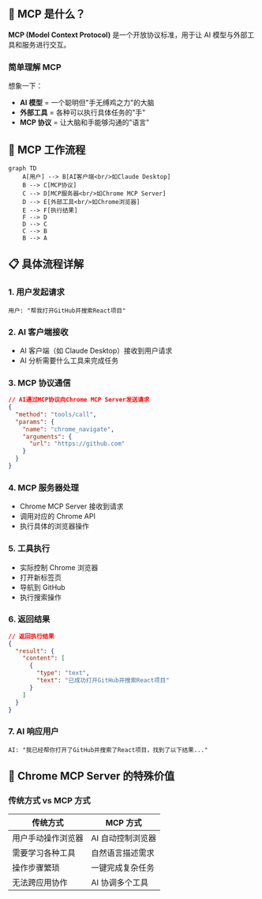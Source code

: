 ## 🤔 MCP 是什么？

**MCP (Model Context Protocol)** 是一个开放协议标准，用于让 AI 模型与外部工具和服务进行交互。

### 简单理解 MCP

想象一下：

- **AI 模型** = 一个聪明但"手无缚鸡之力"的大脑
- **外部工具** = 各种可以执行具体任务的"手"
- **MCP 协议** = 让大脑和手能够沟通的"语言"

## 🔄 MCP 工作流程

```mermaid
graph TD
    A[用户] --> B[AI客户端<br/>如Claude Desktop]
    B --> C[MCP协议]
    C --> D[MCP服务器<br/>如Chrome MCP Server]
    D --> E[外部工具<br/>如Chrome浏览器]
    E --> F[执行结果]
    F --> D
    D --> C
    C --> B
    B --> A
```

## 📋 具体流程详解

### 1. **用户发起请求**

```
用户: "帮我打开GitHub并搜索React项目"
```

### 2. **AI 客户端接收**

- AI 客户端（如 Claude Desktop）接收到用户请求
- AI 分析需要什么工具来完成任务

### 3. **MCP 协议通信**

```json
// AI通过MCP协议向Chrome MCP Server发送请求
{
  "method": "tools/call",
  "params": {
    "name": "chrome_navigate",
    "arguments": {
      "url": "https://github.com"
    }
  }
}
```

### 4. **MCP 服务器处理**

- Chrome MCP Server 接收到请求
- 调用对应的 Chrome API
- 执行具体的浏览器操作

### 5. **工具执行**

- 实际控制 Chrome 浏览器
- 打开新标签页
- 导航到 GitHub
- 执行搜索操作

### 6. **返回结果**

```json
// 返回执行结果
{
  "result": {
    "content": [
      {
        "type": "text",
        "text": "已成功打开GitHub并搜索React项目"
      }
    ]
  }
}
```

### 7. **AI 响应用户**

```
AI: "我已经帮你打开了GitHub并搜索了React项目，找到了以下结果..."
```

## 🎯 Chrome MCP Server 的特殊价值

### 传统方式 vs MCP 方式

| 传统方式           | MCP 方式          |
| ------------------ | ----------------- |
| 用户手动操作浏览器 | AI 自动控制浏览器 |
| 需要学习各种工具   | 自然语言描述需求  |
| 操作步骤繁琐       | 一键完成复杂任务  |
| 无法跨应用协作     | AI 协调多个工具   |
